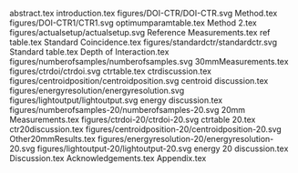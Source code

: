 abstract.tex
introduction.tex
figures/DOI-CTR/DOI-CTR.svg
Method.tex
figures/DOI-CTR1/CTR1.svg
optimumparamtable.tex
Method 2.tex
figures/actualsetup/actualsetup.svg
Reference Measurements.tex
ref table.tex
Standard Coincidence.tex
figures/standardctr/standardctr.svg
Standard table.tex
Depth of Interaction.tex
figures/numberofsamples/numberofsamples.svg
30mmMeasurements.tex
figures/ctrdoi/ctrdoi.svg
ctrtable.tex
ctrdiscussion.tex
figures/centroidposition/centroidposition.svg
centroid discussion.tex
figures/energyresolution/energyresolution.svg
figures/lightoutput/lightoutput.svg
energy discussion.tex
figures/numberofsamples-20/numberofsamples-20.svg
20mm Measurements.tex
figures/ctrdoi-20/ctrdoi-20.svg
ctrtable 20.tex
ctr20discussion.tex
figures/centroidposition-20/centroidposition-20.svg
Other20mmResults.tex
figures/energyresolution-20/energyresolution-20.svg
figures/lightoutput-20/lightoutput-20.svg
energy 20 discussion.tex
Discussion.tex
Acknowledgements.tex
Appendix.tex
